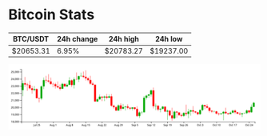 # Bitcoin Stats

BTC/USDT|24h change|24h high|24h low|
|---|---|---|---|
|$20653.31|6.95%|$20783.27|$19237.00|

<img src="./chart.svg">
